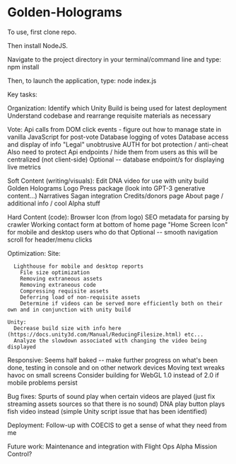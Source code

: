 # Golden-Holograms

To use, first clone repo.  

Then install NodeJS.

Navigate to the project directory in your terminal/command line and type: npm install

Then, to launch the application, type: node index.js

Key tasks:


  Organization:
    Identify which Unity Build is being used for latest deployment
    Understand codebase and rearrange requisite materials as necessary


  Vote:
    Api calls from DOM click events
      - figure out how to manage state in vanilla JavaScript for post-vote
    Database logging of votes
    Database access and display of info
    "Legal" unobtrusive AUTH for bot protection / anti-cheat
      Also need to protect Api endpoints / hide them from users as this will be centralized (not client-side)
    Optional -- database endpoint/s for displaying live metrics


  Soft Content (writing/visuals):
    Edit DNA video for use with unity build  
    Golden Holograms Logo
    Press package (look into GPT-3 generative content...)
    Narratives
    Sagan integration
    Credits/donors page
    About page / additional info / cool Alpha stuff


  Hard Content (code):
    Browser Icon (from logo)
    SEO metadata for parsing by crawler
    Working contact form at bottom of home page
    "Home Screen Icon" for mobile and desktop users who do that
    Optional -- smooth navigation scroll for header/menu clicks

  Optimization:
    Site:

      Lighthouse for mobile and desktop reports
        File size optimization
        Removing extraneous assets
        Removing extraneous code
        Compressing requisite assets
        Deferring load of non-requisite assets
        Determine if videos can be served more efficiently both on their own and in conjunction with unity build

    Unity:
      Decrease build size with info here (https://docs.unity3d.com/Manual/ReducingFilesize.html) etc...
      Analyze the slowdown associated with changing the video being displayed


  Responsive:
    Seems half baked -- make further progress on what's been done, testing in console and on other network devices
    Moving text wreaks havoc on small screens
    Consider building for WebGL 1.0 instead of 2.0 if mobile problems persist


  Bug fixes:
    Spurts of sound play when certain videos are played (just fix streaming assets sources so that there is no sound)
    DNA play button plays fish video instead (simple Unity script issue that has been identified)

  Deployment:
    Follow-up with COECIS to get a sense of what they need from me


  Future work:
    Maintenance and integration with Flight Ops Alpha Mission Control?
